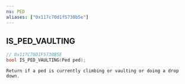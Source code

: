 ```yaml
---
ns: PED
aliases: ["0x117c70d1f5730b5e"]
---
```

## IS_PED_VAULTING

```c
// 0x117C70D1F5730B5E
bool IS_PED_VAULTING(Ped ped);
```

```
Return if a ped is currently climbing or vaulting or doing a drop down.
```
